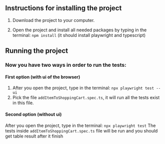 ## Instructions for installing the project
1. Download the project to your computer.

2. Open the project and install all needed packages by typing in the terminal:
    `npm install`
(it should install playwright and typescript)

## Running the project
### Now you have two ways in order to run the tests:

#### First option (with ui of the browser)
1. After you open the project, type in the terminal: `npx playwright test --ui`
2. Pick the file `addItemToShoppingCart.spec.ts`, it will run all the tests exist in this file.

#### Second option (without ui)
After you open the project, type in the terminal: `npx playwright test`
The tests inside `addItemToShoppingCart.spec.ts` file will be run and you should get table result after it finish